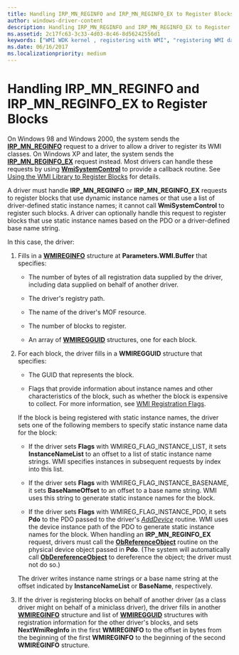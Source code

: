 ```yaml
---
title: Handling IRP_MN_REGINFO and IRP_MN_REGINFO_EX to Register Blocks
author: windows-driver-content
description: Handling IRP_MN_REGINFO and IRP_MN_REGINFO_EX to Register Blocks
ms.assetid: 2c17fc63-3c33-4d03-8c46-8d56242556d1
keywords: ["WMI WDK kernel , registering with WMI", "registering WMI data providers", "data providers WDK WMI", "driver registrations WDK WMI", "event blocks WDK WMI", "blocks WDK WMI", "IRP_MN_REGINFO", "IRP_MN_REGINFO_EX", "registering blocks"]
ms.date: 06/16/2017
ms.localizationpriority: medium
---
```


# Handling IRP\_MN\_REGINFO and IRP\_MN\_REGINFO\_EX to Register Blocks





On Windows 98 and Windows 2000, the system sends the [**IRP\_MN\_REGINFO**](https://msdn.microsoft.com/library/windows/hardware/ff551731) request to a driver to allow a driver to register its WMI classes. On Windows XP and later, the system sends the [**IRP\_MN\_REGINFO\_EX**](https://msdn.microsoft.com/library/windows/hardware/ff551734) request instead. Most drivers can handle these requests by using [**WmiSystemControl**](https://msdn.microsoft.com/library/windows/hardware/ff565834) to provide a callback routine. See [Using the WMI Library to Register Blocks](using-the-wmi-library-to-register-blocks.md) for details.

A driver must handle **IRP\_MN\_REGINFO** or **IRP\_MN\_REGINFO\_EX** requests to register blocks that use dynamic instance names or that use a list of driver-defined static instance names; it cannot call **WmiSystemControl** to register such blocks. A driver can optionally handle this request to register blocks that use static instance names based on the PDO or a driver-defined base name string.

In this case, the driver:

1.  Fills in a [**WMIREGINFO**](https://msdn.microsoft.com/library/windows/hardware/ff565832) structure at **Parameters.WMI.Buffer** that specifies:

    -   The number of bytes of all registration data supplied by the driver, including data supplied on behalf of another driver.

    -   The driver's registry path.

    -   The name of the driver's MOF resource.

    -   The number of blocks to register.

    -   An array of [**WMIREGGUID**](https://msdn.microsoft.com/library/windows/hardware/ff565827) structures, one for each block.

2.  For each block, the driver fills in a **WMIREGGUID** structure that specifies:

    -   The GUID that represents the block.

    -   Flags that provide information about instance names and other characteristics of the block, such as whether the block is expensive to collect. For more information, see [WMI Registration Flags](wmi-registration-flags.md).

    If the block is being registered with static instance names, the driver sets one of the following members to specify static instance name data for the block:

    -   If the driver sets **Flags** with WMIREG\_FLAG\_INSTANCE\_LIST, it sets **InstanceNameList** to an offset to a list of static instance name strings. WMI specifies instances in subsequent requests by index into this list.

    -   If the driver sets **Flags** with WMIREG\_FLAG\_INSTANCE\_BASENAME, it sets **BaseNameOffset** to an offset to a base name string. WMI uses this string to generate static instance names for the block.

    -   If the driver sets **Flags** with WMIREG\_FLAG\_INSTANCE\_PDO, it sets **Pdo** to the PDO passed to the driver's [*AddDevice*](https://msdn.microsoft.com/library/windows/hardware/ff540521) routine. WMI uses the device instance path of the PDO to generate static instance names for the block. When handling an **IRP\_MN\_REGINFO\_EX** request, drivers must call the [**ObReferenceObject**](https://msdn.microsoft.com/library/windows/hardware/ff558678) routine on the physical device object passed in **Pdo**. (The system will automatically call [**ObDereferenceObject**](https://msdn.microsoft.com/library/windows/hardware/ff557724) to dereference the object; the driver must not do so.)

    The driver writes instance name strings or a base name string at the offset indicated by **InstanceNameList** or **BaseName**, respectively.

3.  If the driver is registering blocks on behalf of another driver (as a class driver might on behalf of a miniclass driver), the driver fills in another [**WMIREGINFO**](https://msdn.microsoft.com/library/windows/hardware/ff565832) structure and list of [**WMIREGGUID**](https://msdn.microsoft.com/library/windows/hardware/ff565827) structures with registration information for the other driver's blocks, and sets **NextWmiRegInfo** in the first **WMIREGINFO** to the offset in bytes from the beginning of the first **WMIREGINFO** to the beginning of the second **WMIREGINFO** structure.

 

 




